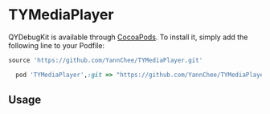 # TYMediaPlayer

QYDebugKit is available through [CocoaPods](https://cocoapods.org). To install
it, simply add the following line to your Podfile:


```ruby
source 'https://github.com/YannChee/TYMediaPlayer.git'

```

```ruby
  pod 'TYMediaPlayer',:git => "https://github.com/YannChee/TYMediaPlayer.git"
```
## Usage
